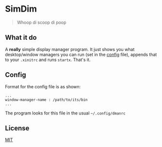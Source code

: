 # SimDim

> Whoop di scoop di poop

## What it do

A **really** simple display manager program. It just shows you what desktop/window managers you can run (set in the [config](#config) file), appends that to your `.xinitrc` and runs `startx`. That's it.

## Config
Format for the config file is as shown:
```
...
window-manager-name : /path/to/its/bin
...
```
The program looks for this file in the usual `~/.config/dmanrc`

## License
[MIT](./LICENSE)
